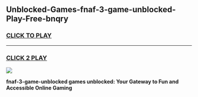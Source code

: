 
## Unblocked-Games-fnaf-3-game-unblocked-Play-Free-bnqry
<h3>
<a href="https://premium76.site?title=fnaf-3-game-unblocked&ref=23A">CLICK TO PLAY</a></h3>
<hr>

<h3>
<a href="https://premium76.site?title=fnaf-3-game-unblocked&ref=23A">CLICK 2 PLAY</a>
  
</h3>

<a href="https://premium76.site?title=fnaf-3-game-unblocked&ref=23A"><img src="https://clearcache.store/games.png"></a>


**fnaf-3-game-unblocked games unblocked: Your Gateway to Fun and Accessible Online Gaming**
